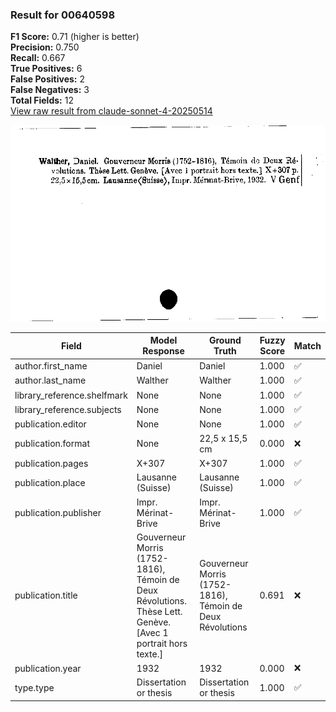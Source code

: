 ### Result for 00640598
**F1 Score:** 0.71 (higher is better)<br>**Precision:** 0.750<br>**Recall:** 0.667<br>**True Positives:** 6<br>**False Positives:** 2<br>**False Negatives:** 3<br>**Total Fields:** 12<br>[View raw result from claude-sonnet-4-20250514](https://github.com/RISE-UNIBAS/humanities_data_benchmark/blob/main/results/2025-10-01/T0148/request_T0148_00640598.json)

<img src="https://github.com/RISE-UNIBAS/humanities_data_benchmark/blob/main/benchmarks/zettelkatalog/images/00640598.jpg?raw=true" alt="00640598" width="600px">

| Field | Model Response | Ground Truth | Fuzzy Score | Match |
|-------|----------------|--------------|-------------|-------|
| author.first_name | Daniel | Daniel | 1.000 | ✅ |
| author.last_name | Walther | Walther | 1.000 | ✅ |
| library_reference.shelfmark | None | None | 1.000 | ✅ |
| library_reference.subjects | None | None | 1.000 | ✅ |
| publication.editor | None | None | 1.000 | ✅ |
| publication.format | None | 22,5 x 15,5 cm | 0.000 | ❌ |
| publication.pages | X+307 | X+307 | 1.000 | ✅ |
| publication.place | Lausanne (Suisse) | Lausanne (Suisse) | 1.000 | ✅ |
| publication.publisher | Impr. Mérinat-Brive | Impr. Mérinat-Brive | 1.000 | ✅ |
| publication.title | Gouverneur Morris (1752-1816), Témoin de Deux Révolutions. Thèse Lett. Genève. [Avec 1 portrait hors texte.] | Gouverneur Morris (1752-1816), Témoin de Deux Révolutions | 0.691 | ❌ |
| publication.year | 1932 | 1932 | 0.000 | ❌ |
| type.type | Dissertation or thesis | Dissertation or thesis | 1.000 | ✅ |
